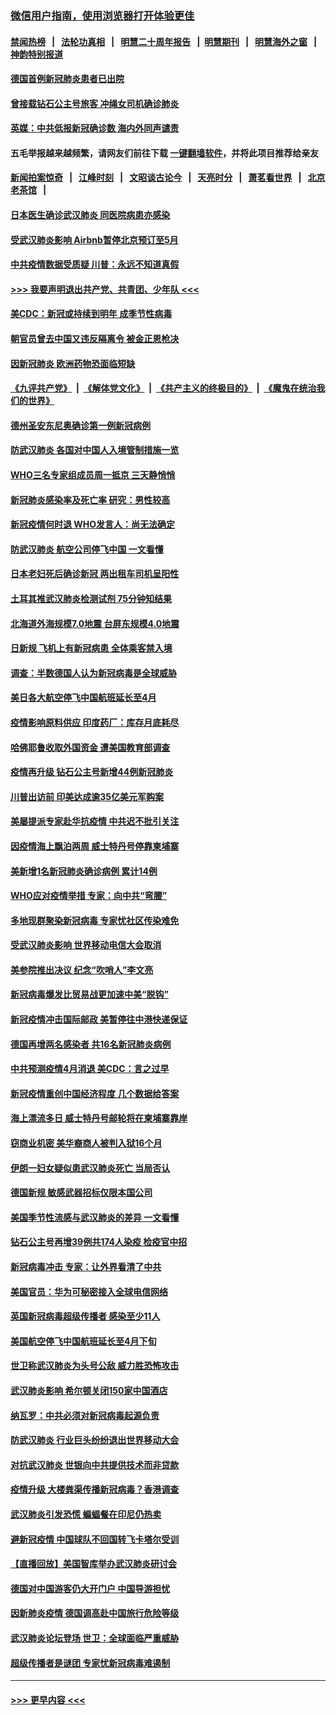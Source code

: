 ### [微信用户指南，使用浏览器打开体验更佳](https://github.com/gfw-breaker/banned-news1/blob/master/indexes/wechat-guide.md?t=0)
#### [禁闻热榜](热点新闻.md?t=0)  &nbsp;&nbsp;|&nbsp;&nbsp; [法轮功真相](https://github.com/gfw-breaker/truth/blob/master/README.md?t=0) &nbsp;&nbsp;|&nbsp;&nbsp; [明慧二十周年报告](https://github.com/gfw-breaker/mh-reports/blob/master/README.md?t=0) &nbsp;&nbsp;|&nbsp;&nbsp;[明慧期刊](https://github.com/gfw-breaker/mh-qikan) &nbsp;&nbsp;|&nbsp;&nbsp; [明慧海外之窗](https://github.com/gfw-breaker/mh-news/blob/master/README.md?t=0) &nbsp;&nbsp;|&nbsp;&nbsp; [神韵特别报道](https://github.com/gfw-breaker/mh-news/blob/master/shenyun.md?t=0)
#### [德国首例新冠肺炎患者已出院](../pages/nsc418/n11868714.md?t=02141902) 
#### [曾接载钻石公主号旅客 冲绳女司机确诊肺炎](../pages/nsc418/n11868610.md?t=02141902) 
#### [英媒：中共低报新冠确诊数 海内外同声谴责](../pages/nsc418/n11867421.md?t=02141902) 
#### 五毛举报越来越频繁，请网友们前往下载 [一键翻墙软件](https://github.com/gfw-breaker/ssr-accounts)，并将此项目推荐给亲友
#### [新闻拍案惊奇](https://github.com/gfw-breaker/banned-news1/blob/master/pages/link4.md) &nbsp;&nbsp;|&nbsp;&nbsp; [江峰时刻](https://github.com/gfw-breaker/banned-news1/blob/master/pages/link4.md) &nbsp;&nbsp;|&nbsp;&nbsp; [文昭谈古论今](https://github.com/gfw-breaker/banned-news1/blob/master/pages/link4.md) &nbsp;&nbsp;|&nbsp;&nbsp; [天亮时分](https://github.com/gfw-breaker/banned-news1/blob/master/pages/link4.md) &nbsp;&nbsp;|&nbsp;&nbsp; [萧茗看世界](https://github.com/gfw-breaker/banned-news1/blob/master/pages/link4.md) &nbsp;&nbsp;|&nbsp;&nbsp; [北京老茶馆](https://github.com/gfw-breaker/banned-news1/blob/master/pages/link4.md) &nbsp;&nbsp;|&nbsp;&nbsp; 
#### [日本医生确诊武汉肺炎 同医院病患亦感染](../pages/nsc418/n11867779.md?t=02141902) 
#### [受武汉肺炎影响 Airbnb暂停北京预订至5月](../pages/nsc418/n11867428.md?t=02141902) 
#### [中共疫情数据受质疑 川普：永远不知道真假](../pages/nsc418/n11867195.md?t=02141902) 
#### [>>> 我要声明退出共产党、共青团、少年队 <<<](https://github.com/begood0513/goodnews/blob/master/quit/letter.md) 
#### [美CDC：新冠或持续到明年 成季节性病毒](../pages/nsc418/n11867279.md?t=02141902) 
#### [朝官员曾去中国又违反隔离令 被金正恩枪决](../pages/nsc418/n11867087.md?t=02141902) 
#### [因新冠肺炎 欧洲药物恐面临短缺](../pages/nsc418/n11867036.md?t=02141902) 
#### [《九评共产党》](https://github.com/begood0513/9ping.md/blob/master/README.md) &nbsp;|&nbsp; [《解体党文化》](../../../../jtdwh.md/blob/master/README.md)  &nbsp;|&nbsp; [《共产主义的终极目的》](../../../../gczydzjmd.md/blob/master/README.md) &nbsp;|&nbsp; [《魔鬼在统治我们的世界》](../../../../mgztzwmdsj.md/blob/master/README.md) 
#### [德州圣安东尼奥确诊第一例新冠病例](../pages/nsc418/n11867194.md?t=02141902) 
#### [防武汉肺炎 各国对中国人入境管制措施一览](../pages/nsc418/n11838726.md?t=02141902) 
#### [WHO三名专家组成员周一抵京 三天静悄悄](../pages/nsc418/n11866947.md?t=02141902) 
#### [新冠肺炎感染率及死亡率 研究：男性较高](../pages/nsc418/n11866956.md?t=02141902) 
#### [新冠疫情何时退 WHO发言人：尚无法确定](../pages/nsc418/n11866864.md?t=02141902) 
#### [防武汉肺炎 航空公司停飞中国 一文看懂](../pages/nsc418/n11866800.md?t=02141902) 
#### [日本老妇死后确诊新冠 两出租车司机呈阳性](../pages/nsc418/n11866755.md?t=02141902) 
#### [土耳其推武汉肺炎检测试剂 75分钟知结果](../pages/nsc418/n11866520.md?t=02141902) 
#### [北海道外海规模7.0地震 台屏东规模4.0地震](../pages/nsc418/n11866262.md?t=02141902) 
#### [日新规 飞机上有新冠病患 全体乘客禁入境](../pages/nsc418/n11866233.md?t=02141902) 
#### [调查：半数德国人认为新冠病毒是全球威胁](../pages/nsc418/n11866687.md?t=02141902) 
#### [美日各大航空停飞中国航班延长至4月](../pages/nsc418/n11865980.md?t=02141902) 
#### [疫情影响原料供应 印度药厂：库存月底耗尽](../pages/nsc418/n11865151.md?t=02141902) 
#### [哈佛耶鲁收取外国资金 遭美国教育部调查](../pages/nsc418/n11864950.md?t=02141902) 
#### [疫情再升级 钻石公主号新增44例新冠肺炎](../pages/nsc418/n11865033.md?t=02141902) 
#### [川普出访前 印美达成逾35亿美元军购案](../pages/nsc418/n11865444.md?t=02141902) 
#### [美屡提派专家赴华抗疫情 中共迟不批引关注](../pages/nsc418/n11864719.md?t=02141902) 
#### [因疫情海上飘泊两周 威士特丹号停靠柬埔寨](../pages/nsc418/n11865007.md?t=02141902) 
#### [美新增1名新冠肺炎确诊病例 累计14例](../pages/nsc418/n11864893.md?t=02141902) 
#### [WHO应对疫情举措 专家：向中共“弯腰”](../pages/nsc418/n11864727.md?t=02141902) 
#### [多地现群聚染新冠病毒 专家忧社区传染难免](../pages/nsc418/n11864715.md?t=02141902) 
#### [受武汉肺炎影响 世界移动电信大会取消](../pages/nsc418/n11864629.md?t=02141902) 
#### [美参院推出决议 纪念“吹哨人”李文亮](../pages/nsc418/n11863852.md?t=02141902) 
#### [新冠病毒爆发比贸易战更加速中美“脱钩”](../pages/nsc418/n11864470.md?t=02141902) 
#### [新冠疫情冲击国际邮政 美暂停往中港快递保证](../pages/nsc418/n11864207.md?t=02141902) 
#### [德国再增两名感染者 共16名新冠肺炎病例](../pages/nsc418/n11864293.md?t=02141902) 
#### [中共预测疫情4月消退 美CDC：言之过早](../pages/nsc418/n11864310.md?t=02141902) 
#### [新冠疫情重创中国经济程度 几个数据给答案](../pages/nsc418/n11864203.md?t=02141902) 
#### [海上漂流多日 威士特丹号邮轮将在柬埔寨靠岸](../pages/nsc418/n11864029.md?t=02141902) 
#### [窃商业机密 美华裔商人被判入狱16个月](../pages/nsc418/n11863911.md?t=02141902) 
#### [伊朗一妇女疑似患武汉肺炎死亡 当局否认](../pages/nsc418/n11863650.md?t=02141902) 
#### [德国新规 敏感武器招标仅限本国公司](../pages/nsc418/n11863509.md?t=02141902) 
#### [美国季节性流感与武汉肺炎的差异 一文看懂](../pages/nsc418/n11862428.md?t=02141902) 
#### [钻石公主号再增39例共174人染疫 检疫官中招](../pages/nsc418/n11862422.md?t=02141902) 
#### [新冠病毒冲击 专家：让外界看清了中共](../pages/nsc418/n11862280.md?t=02141902) 
#### [美国官员：华为可秘密接入全球电信网络](../pages/nsc418/n11862122.md?t=02141902) 
#### [英国新冠病毒超级传播者 感染至少11人](../pages/nsc418/n11862023.md?t=02141902) 
#### [美国航空停飞中国航班延长至4月下旬](../pages/nsc418/n11861970.md?t=02141902) 
#### [世卫称武汉肺炎为头号公敌 威力胜恐怖攻击](../pages/nsc418/n11861982.md?t=02141902) 
#### [武汉肺炎影响 希尔顿关闭150家中国酒店](../pages/nsc418/n11859887.md?t=02141902) 
#### [纳瓦罗：中共必须对新冠病毒起源负责](../pages/nsc418/n11861810.md?t=02141902) 
#### [防武汉肺炎 行业巨头纷纷退出世界移动大会](../pages/nsc418/n11861795.md?t=02141902) 
#### [对抗武汉肺炎 世银向中共提供技术而非贷款](../pages/nsc418/n11861652.md?t=02141902) 
#### [疫情升级 大楼粪渠传播新冠病毒？香港调查](../pages/nsc418/n11861556.md?t=02141902) 
#### [武汉肺炎引发恐慌 蝙蝠餐在印尼仍热卖](../pages/nsc418/n11861352.md?t=02141902) 
#### [避新冠疫情 中国球队不回国转飞卡塔尔受训](../pages/nsc418/n11861447.md?t=02141902) 
#### [【直播回放】美国智库举办武汉肺炎研讨会](../pages/nsc418/n11859838.md?t=02141902) 
#### [德国对中国游客仍大开门户 中国导游担忧](../pages/nsc418/n11861144.md?t=02141902) 
#### [因新肺炎疫情 德国调高赴中国旅行危险等级](../pages/nsc418/n11861064.md?t=02141902) 
#### [武汉肺炎论坛登场 世卫：全球面临严重威胁](../pages/nsc418/n11860999.md?t=02141902) 
#### [超级传播者是谜团 专家忧新冠病毒难遏制](../pages/nsc418/n11859686.md?t=02141902) 

----
#### [ >>> 更早内容 <<< ](../indexes/nsc418-earlier.md)
